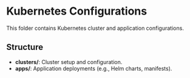# Kubernetes Configurations

This folder contains Kubernetes cluster and application configurations.

## Structure
- **clusters/**: Cluster setup and configuration.
- **apps/**: Application deployments (e.g., Helm charts, manifests).
